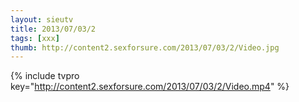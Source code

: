 ```yaml
--- 
layout: sieutv
title: 2013/07/03/2
tags: [xxx]
thumb: http://content2.sexforsure.com/2013/07/03/2/Video.jpg
---
```

{% include tvpro key="http://content2.sexforsure.com/2013/07/03/2/Video.mp4" %} 
